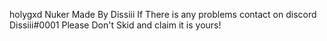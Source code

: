 holygxd Nuker Made By Dissiii If There is any problems contact on discord Dissiii#0001
Please Don't Skid and claim it is yours!
